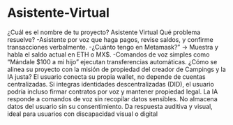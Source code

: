 # Asistente-Virtual
¿Cuál es el nombre de tu proyecto?
Asistente Virtual
Qué problema resuelve?
-Asistente por voz que haga pagos, revise saldos, y confirme transacciones verbalmente.
-¿Cuánto tengo en Metamask?” → Muestra y habla el saldo actual en ETH o MX$.
-Comandos de voz simples como “Mándale $100 a mi hijo” ejecutan transferencias automáticas.
¿Cómo se alinea su proyecto con la misión de propiedad del creador de Campings y la IA justa?
El usuario conecta su propia wallet, no depende de cuentas centralizadas.
Si integras identidades descentralizadas (DID), el usuario podría incluso firmar contratos por voz y mantener propiedad legal.
La IA responde a comandos de voz sin recopilar datos sensibles.
No almacena datos del usuario sin su consentimiento.
Da respuesta auditiva y visual, ideal para usuarios con discapacidad visual o digital
